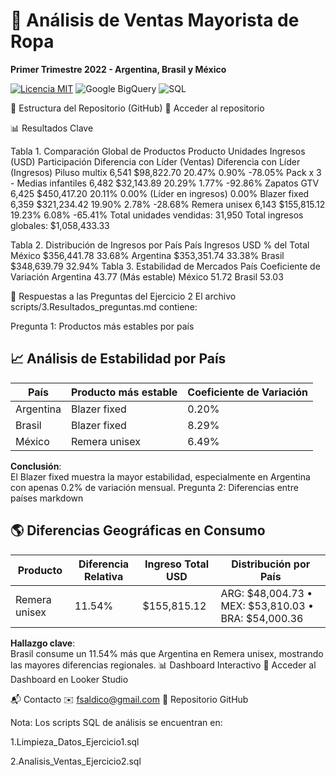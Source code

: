 # 🧥 Análisis de Ventas Mayorista de Ropa
**Primer Trimestre 2022 - Argentina, Brasil y México**  

[![Licencia MIT](https://img.shields.io/badge/License-MIT-yellow.svg)](https://opensource.org/licenses/MIT)
![Google BigQuery](https://img.shields.io/badge/Google%20BigQuery-4285F4?logo=googlecloud&logoColor=white)
![SQL](https://img.shields.io/badge/SQL-003B57?logo=postgresql&logoColor=white)

📌 Estructura del Repositorio (GitHub)
🔗 Acceder al repositorio

📊 Resultados Clave

Tabla 1. Comparación Global de Productos
Producto	Unidades	Ingresos (USD)	Participación	Diferencia con Líder (Ventas)	Diferencia con Líder (Ingresos)
Piluso multix	6,541	$98,822.70	20.47%	0.90%	-78.05%
Pack x 3 - Medias infantiles	6,482	$32,143.89	20.29%	1.77%	-92.86%
Zapatos GTV	6,425	$450,417.20	20.11%	0.00% (Líder en ingresos)	0.00%
Blazer fixed	6,359	$321,234.42	19.90%	2.78%	-28.68%
Remera unisex	6,143	$155,815.12	19.23%	6.08%	-65.41%
Total unidades vendidas: 31,950
Total ingresos globales: $1,058,433.33

Tabla 2. Distribución de Ingresos por País
País	Ingresos USD	% del Total
México	$356,441.78	33.68%
Argentina	$353,351.74	33.38%
Brasil	$348,639.79	32.94%
Tabla 3. Estabilidad de Mercados
País	Coeficiente de Variación
Argentina	43.77 (Más estable)
México	51.72
Brasil	53.03

📌 Respuestas a las Preguntas del Ejercicio 2
El archivo scripts/3.Resultados_preguntas.md contiene:

Pregunta 1: Productos más estables por país

## 📈 Análisis de Estabilidad por País

| País      | Producto más estable | Coeficiente de Variación |
|-----------|----------------------|--------------------------|
| Argentina | Blazer fixed         | 0.20%                    |
| Brasil    | Blazer fixed         | 8.29%                    |
| México    | Remera unisex        | 6.49%                    |

**Conclusión**:  
El Blazer fixed muestra la mayor estabilidad, especialmente en Argentina con apenas 0.2% de variación mensual.
Pregunta 2: Diferencias entre países
markdown
## 🌎 Diferencias Geográficas en Consumo

| Producto      | Diferencia Relativa | Ingreso Total USD | Distribución por País               |
|---------------|---------------------|------------------|-------------------------------------|
| Remera unisex | 11.54%              | $155,815.12      | ARG: $48,004.73 • MEX: $53,810.03 • BRA: $54,000.36 |

**Hallazgo clave**:  
Brasil consume un 11.54% más que Argentina en Remera unisex, mostrando las mayores diferencias regionales.
📊 Dashboard Interactivo
🔗 Acceder al Dashboard en Looker Studio

📬 Contacto
✉️ fsaldico@gmail.com
🔗 Repositorio GitHub

Nota: Los scripts SQL de análisis se encuentran en:

1.Limpieza_Datos_Ejercicio1.sql

2.Analisis_Ventas_Ejercicio2.sql

